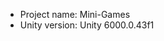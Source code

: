 <!-- UNITY CODE ASSIST INSTRUCTIONS START -->
- Project name: Mini-Games
- Unity version: Unity 6000.0.43f1
<!-- UNITY CODE ASSIST INSTRUCTIONS END -->